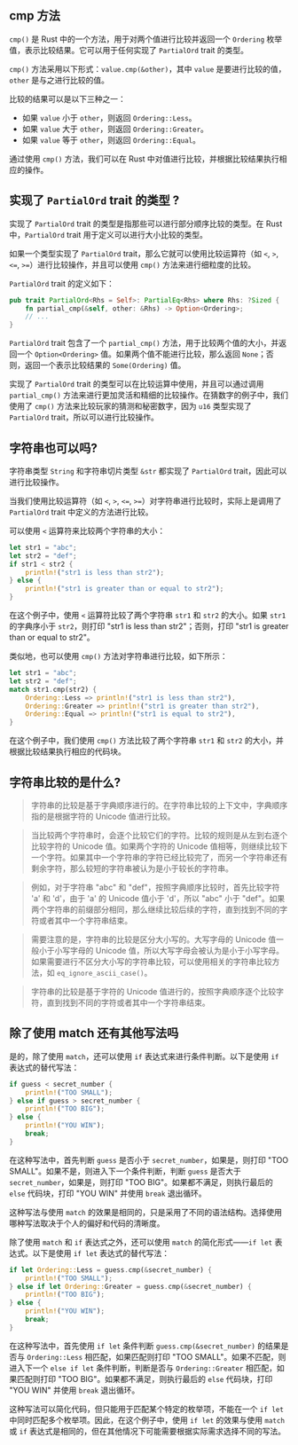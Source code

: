 ## cmp 方法

`cmp()` 是 Rust 中的一个方法，用于对两个值进行比较并返回一个 `Ordering` 枚举值，表示比较结果。它可以用于任何实现了 `PartialOrd` trait 的类型。

`cmp()` 方法采用以下形式：`value.cmp(&other)`，其中 `value` 是要进行比较的值，`other` 是与之进行比较的值。

比较的结果可以是以下三种之一：

- 如果 `value` 小于 `other`，则返回 `Ordering::Less`。
- 如果 `value` 大于 `other`，则返回 `Ordering::Greater`。
- 如果 `value` 等于 `other`，则返回 `Ordering::Equal`。

通过使用 `cmp()` 方法，我们可以在 Rust 中对值进行比较，并根据比较结果执行相应的操作。

## 实现了 `PartialOrd` trait 的类型 ?

实现了 `PartialOrd` trait 的类型是指那些可以进行部分顺序比较的类型。在 Rust 中，`PartialOrd` trait 用于定义可以进行大小比较的类型。

如果一个类型实现了 `PartialOrd` trait，那么它就可以使用比较运算符（如 `<`, `>`, `<=`, `>=`）进行比较操作，并且可以使用 `cmp()` 方法来进行细粒度的比较。

`PartialOrd` trait 的定义如下：

```rust
pub trait PartialOrd<Rhs = Self>: PartialEq<Rhs> where Rhs: ?Sized {
    fn partial_cmp(&self, other: &Rhs) -> Option<Ordering>;
    // ...
}
```

`PartialOrd` trait 包含了一个 `partial_cmp()` 方法，用于比较两个值的大小，并返回一个 `Option<Ordering>` 值。如果两个值不能进行比较，那么返回 `None`；否则，返回一个表示比较结果的 `Some(Ordering)` 值。

实现了 `PartialOrd` trait 的类型可以在比较运算中使用，并且可以通过调用 `partial_cmp()` 方法来进行更加灵活和精细的比较操作。在猜数字的例子中，我们使用了 `cmp()` 方法来比较玩家的猜测和秘密数字，因为 `u16` 类型实现了 `PartialOrd` trait，所以可以进行比较操作。

## 字符串也可以吗?

字符串类型 `String` 和字符串切片类型 `&str` 都实现了 `PartialOrd` trait，因此可以进行比较操作。

当我们使用比较运算符（如 `<`, `>`, `<=`, `>=`）对字符串进行比较时，实际上是调用了 `PartialOrd` trait 中定义的方法进行比较。

可以使用 `<` 运算符来比较两个字符串的大小：

```rust
let str1 = "abc";
let str2 = "def";
if str1 < str2 {
    println!("str1 is less than str2");
} else {
    println!("str1 is greater than or equal to str2");
}
```

在这个例子中，使用 `<` 运算符比较了两个字符串 `str1` 和 `str2` 的大小。如果 `str1` 的字典序小于 `str2`，则打印 "str1 is less than str2"；否则，打印 "str1 is greater than or equal to str2"。

类似地，也可以使用 `cmp()` 方法对字符串进行比较，如下所示：

```rust
let str1 = "abc";
let str2 = "def";
match str1.cmp(str2) {
    Ordering::Less => println!("str1 is less than str2"),
    Ordering::Greater => println!("str1 is greater than str2"),
    Ordering::Equal => println!("str1 is equal to str2"),
}
```

在这个例子中，我们使用 `cmp()` 方法比较了两个字符串 `str1` 和 `str2` 的大小，并根据比较结果执行相应的代码块。

## 字符串比较的是什么?

> 字符串的比较是基于字典顺序进行的。在字符串比较的上下文中，字典顺序指的是根据字符的 Unicode 值进行比较。

> 当比较两个字符串时，会逐个比较它们的字符。比较的规则是从左到右逐个比较字符的 Unicode 值。如果两个字符的 Unicode 值相等，则继续比较下一个字符。如果其中一个字符串的字符已经比较完了，而另一个字符串还有剩余字符，那么较短的字符串被认为是小于较长的字符串。

> 例如，对于字符串 "abc" 和 "def"，按照字典顺序比较时，首先比较字符 'a' 和 'd'，由于 'a' 的 Unicode 值小于 'd'，所以 "abc" 小于 "def"。如果两个字符串的前缀部分相同，那么继续比较后续的字符，直到找到不同的字符或者其中一个字符串结束。

> 需要注意的是，字符串的比较是区分大小写的。大写字母的 Unicode 值一般小于小写字母的 Unicode 值，所以大写字母会被认为是小于小写字母。如果需要进行不区分大小写的字符串比较，可以使用相关的字符串比较方法，如 `eq_ignore_ascii_case()`。

> 字符串的比较是基于字符的 Unicode 值进行的，按照字典顺序逐个比较字符，直到找到不同的字符或者其中一个字符串结束。

## 除了使用 match 还有其他写法吗

是的，除了使用 `match`，还可以使用 `if` 表达式来进行条件判断。以下是使用 `if` 表达式的替代写法：

```rust
if guess < secret_number {
    println!("TOO SMALL");
} else if guess > secret_number {
    println!("TOO BIG");
} else {
    println!("YOU WIN");
    break;
}
```

在这种写法中，首先判断 `guess` 是否小于 `secret_number`，如果是，则打印 "TOO SMALL"。如果不是，则进入下一个条件判断，判断 `guess` 是否大于 `secret_number`，如果是，则打印 "TOO BIG"。如果都不满足，则执行最后的 `else` 代码块，打印 "YOU WIN" 并使用 `break` 退出循环。

这种写法与使用 `match` 的效果是相同的，只是采用了不同的语法结构。选择使用哪种写法取决于个人的偏好和代码的清晰度。

除了使用 `match` 和 `if` 表达式之外，还可以使用 `match` 的简化形式——`if let` 表达式。以下是使用 `if let` 表达式的替代写法：

```rust
if let Ordering::Less = guess.cmp(&secret_number) {
    println!("TOO SMALL");
} else if let Ordering::Greater = guess.cmp(&secret_number) {
    println!("TOO BIG");
} else {
    println!("YOU WIN");
    break;
}
```

在这种写法中，首先使用 `if let` 条件判断 `guess.cmp(&secret_number)` 的结果是否与 `Ordering::Less` 相匹配，如果匹配则打印 "TOO SMALL"。如果不匹配，则进入下一个 `else if let` 条件判断，判断是否与 `Ordering::Greater` 相匹配，如果匹配则打印 "TOO BIG"。如果都不满足，则执行最后的 `else` 代码块，打印 "YOU WIN" 并使用 `break` 退出循环。

这种写法可以简化代码，但只能用于匹配某个特定的枚举项，不能在一个 `if let` 中同时匹配多个枚举项。因此，在这个例子中，使用 `if let` 的效果与使用 `match` 或 `if` 表达式是相同的，但在其他情况下可能需要根据实际需求选择不同的写法。
